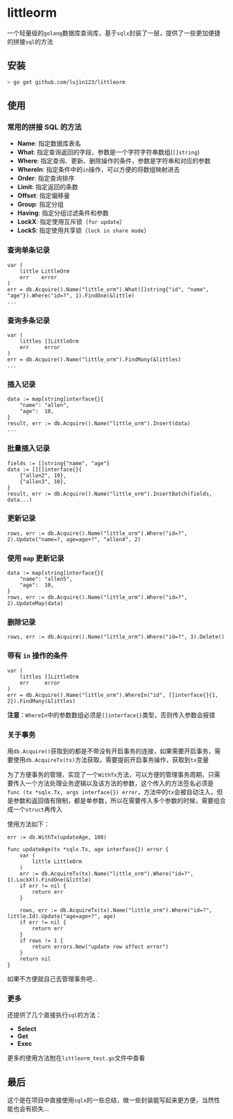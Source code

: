 # littleorm

一个轻量级的`golang`数据库查询库，基于`sqlx`封装了一层，提供了一些更加便捷的拼接`sql`的方法

## 安装

```sh
> go get github.com/lujin123/littleorm
```

## 使用

### 常用的拼接 SQL 的方法

- **Name**: 指定数据库表名
- **What**: 指定查询返回的字段，参数是一个字符字符串数组(`[]string`)
- **Where**: 指定查询、更新、删除操作的条件，参数是字符串和对应的参数
- **WhereIn**: 指定条件中的`in`操作，可以方便的将数组映射进去
- **Order**: 指定查询排序
- **Limit**: 指定返回的条数
- **Offset**: 指定偏移量
- **Group**: 指定分组
- **Having**: 指定分组过滤条件和参数
- **LockX**: 指定使用互斥锁（`for update`）
- **LockS**: 指定使用共享锁（`lock in share mode`）

### 查询单条记录

```golang
var (
    little LittleOrm
    err    error
)
err = db.Acquire().Name("little_orm").What([]string{"id", "name", "age"}).Where("id=?", 1).FindOne(&little)
...
```

### 查询多条记录

```golang
var (
    littles []LittleOrm
    err     error
)
err = db.Acquire().Name("little_orm").FindMany(&littles)
...
```

### 插入记录

```golang
data := map[string]interface{}{
    "name": "allen",
    "age":  18,
}
result, err := db.Acquire().Name("little_orm").Insert(data)
...
```

### 批量插入记录

```golang
fields := []string{"name", "age"}
data := [][]interface{}{
    {"allen2", 19},
    {"allen3", 10},
}
result, err := db.Acquire().Name("little_orm").InsertBatch(fields, data...)
```

### 更新记录

```golang
rows, err := db.Acquire().Name("little_orm").Where("id=?", 2).Update("name=?, age=age+?", "allen4", 2)
```

### 使用 `map` 更新记录

```golang
data := map[string]interface{}{
    "name": "allen5",
    "age":  10,
}
rows, err := db.Acquire().Name("little_orm").Where("id=?", 2).UpdateMap(data)
```

### 删除记录

```golang
rows, err := db.Acquire().Name("little_orm").Where("id=?", 3).Delete()
```

### 带有 `in` 操作的条件

```golang
var (
    littles []LittleOrm
    err     error
)
err = db.Acquire().Name("little_orm").WhereIn("id", []interface{}{1, 2}).FindMany(&littles)
```

**注意**：`WhereIn`中的参数数组必须是`[]interface{}`类型，否则传入参数会报错

### 关于事务

用`db.Acquire()`获取到的都是不带没有开启事务的连接，如果需要开启事务，需要使用`db.AcquireTx(tx)`方法获取，需要提前开启事务操作，获取到`tx`变量

为了方便事务的管理，实现了一个`WithTx`方法，可以方便的管理事务周期，只需要传入一个方法处理业务逻辑以及该方法的参数，这个传入的方法签名必须是 `func (tx *sqlx.Tx, args interface{}) error`，方法中的`tx`会被自动注入，但是参数和返回值有限制，都是单参数，所以在需要传入多个参数的时候，需要组合成一个`struct`再传入

使用方法如下：

```golang
err := db.WithTx(updateAge, 100)

func updateAge(tx *sqlx.Tx, age interface{}) error {
    var (
        little LittleOrm
    )
    err := db.AcquireTx(tx).Name("little_orm").Where("id=?", 1).LockX().FindOne(&little)
    if err != nil {
        return err
    }

    rows, err := db.AcquireTx(tx).Name("little_orm").Where("id=?", little.Id).Update("age=age+?", age)
    if err != nil {
        return err
    }
    if rows != 1 {
        return errors.New("update row affect error")
    }
    return nil
}
```

如果不方便就自己去管理事务吧...

### 更多

还提供了几个直接执行`sql`的方法：

- **Select**
- **Get**
- **Exec**

更多的使用方法尅在`littleorm_test.go`文件中查看

## 最后

这个是在项目中直接使用`sqlx`的一些总结，做一些封装能写起来更方便，当然性能也会有损失...
